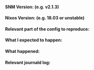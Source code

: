 #### SNM Version: (e.g. v2.1.3)
#### Nixos Version: (e.g. 18.03 or unstable)

#### Relevant part of the config to reproduce:



#### What I expected to happen:



#### What happened:



#### Relevant journald log:
